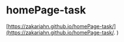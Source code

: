 # homePage-task

[https://zakariahn.github.io/homePage-task/](https://zakariahn.github.io/homePage-task/. )
